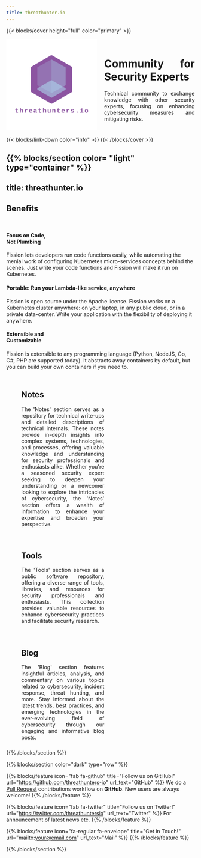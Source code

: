 ```yaml
---
title: threathunter.io
---
```


{{< blocks/cover height="full" color="primary" >}}
<div style="display: flex; align-items: center;">
    <div style="flex: 1; margin-right: 20px;">
        <img src="images/logo_transparent.png" alt="Description of the image" style="max-width: 100%; height: auto;">
    </div>
    <div style="flex: 1; text-align: justify;">
        <h1>Community for Security Experts</h1>
        <p>Technical community to exchange knowledge with other security experts, focusing on enhancing cybersecurity measures and mitigating risks.</p>
    </div>
</div>

{{< blocks/link-down color="info" >}}
{{< /blocks/cover >}}


{{% blocks/section color= "light" type="container" %}}
---
title: threathunter.io
---

<div class="body-container push-up">
  <div class="container">
    <div class="row">
      <div class="col-lg-12 center-text" style="margin-bottom: 50px">
        <h2 class="section-title">Benefits</h2>
      </div>
      <div class="col-lg-4">
        <div class="card-shadow">    
          <h4 class="section-text-bold">Focus on Code,<br />Not Plumbing</h4>
          <p class="section-text">
            Fission lets developers run code functions easily, while automating
            the menial work of configuring Kubernetes micro-services concepts
            behind the scenes. Just write your code functions and Fission will
            make it run on Kubernetes.
          </p>
        </div>
      </div>
      <div class="col-lg-4">
        <div class="card-shadow">
          <h4 class="section-text-bold">
            Portable: Run your Lambda-like service, anywhere
          </h4>
          <p class="section-text">
            Fission is open source under the Apache license. Fission works on a
            Kubernetes cluster anywhere: on your laptop, in any public cloud, or
            in a private data-center. Write your application with the
            flexibility of deploying it anywhere.
          </p>
        </div>
      </div>
      <div class="col-lg-4">
        <div class="card-shadow">
          <h4 class="section-text-bold">
            Extensible and<br />
            Customizable
          </h4>
          <p class="section-text">
            Fission is extensible to any programming language (Python, NodeJS,
            Go, C#, PHP are supported today). It abstracts away containers by
            default, but you can build your own containers if you need to.
          </p>
        </div>
      </div>
    </div>
  </div>
</div>
<div style="display: flex; flex-wrap: wrap;">
    <div style="flex: 0 0 50%; display: flex; align-items: top; padding: 10px;">
        <i class="fa-solid fa-clipboard" style="font-size: 50px; margin-right: 30px;"></i>
        <div style="flex: 1; text-align: justify;">
            <h2>Notes</h2>
            <p>The 'Notes' section serves as a repository for technical write-ups and detailed descriptions of technical internals. These notes provide in-depth insights into complex systems, technologies, and processes, offering valuable knowledge and understanding for security professionals and enthusiasts alike. Whether you're a seasoned security expert seeking to deepen your understanding or a newcomer looking to explore the intricacies of cybersecurity, the 'Notes' section offers a wealth of information to enhance your expertise and broaden your perspective.</p>
        </div>
    </div>
    <div style="flex: 0 0 50%; display: flex; align-items: top; padding: 10px;">
        <i class="fa-solid fa-gear" style="font-size: 50px; margin-right: 30px;"></i>
        <div style="flex: 1; text-align: justify;">
            <h2>Tools</h2>
            <p>The 'Tools' section serves as a public software repository, offering a diverse range of tools, libraries, and resources for security professionals and enthusiasts. This collection provides valuable resources to enhance cybersecurity practices and facilitate security research.</p>
        </div>
    </div>
    <div style="flex: 0 0 50%; display: flex; align-items: top; padding: 10px;">
        <i class="fa-brands fa-blogger" style="font-size: 50px; margin-right: 30px;"></i>
        <div style="flex: 1; text-align: justify;">
            <h2>Blog</h2>
            <p>The 'Blog' section features insightful articles, analysis, and commentary on various topics related to cybersecurity, incident response, threat hunting, and more. Stay informed about the latest trends, best practices, and emerging technologies in the ever-evolving field of cybersecurity through our engaging and informative blog posts.</p>
        </div>
    </div>  
</div>
{{% /blocks/section %}}

{{% blocks/section color="dark" type="row" %}}

{{% blocks/feature icon="fab fa-github" title="Follow us on GitHub!" url="https://github.com/threathunters-io" url_text="GitHub" %}}
We do a [Pull Request](https://github.com/google/docsy-example/pulls) contributions workflow on **GitHub**. New users are always welcome!
{{% /blocks/feature %}}

{{% blocks/feature icon="fab fa-twitter" title="Follow us on Twitter!" url="https://twitter.com/threathuntersio" url_text="Twitter" %}}
For announcement of latest news etc.
{{% /blocks/feature %}}

{{% blocks/feature icon="fa-regular fa-envelope" title="Get in Touch!" url="mailto:your@email.com" url_text="Mail" %}}
{{% /blocks/feature %}}

{{% /blocks/section %}}
